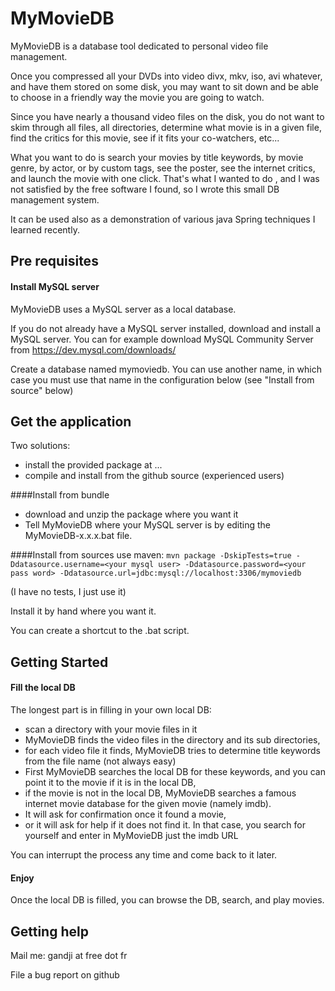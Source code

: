 MyMovieDB
=========

MyMovieDB is a database tool dedicated
to personal video file management.

Once you compressed all your DVDs into video 
divx, mkv, iso, avi whatever, and have them 
stored on some disk, you may want to sit down and
be able to choose in a friendly way 
the movie you are going to watch. 

Since you
have nearly a thousand video files on the disk,
you do not want to skim through all files, all 
directories, determine what movie is in a given file,
 find the critics for this movie, see if it fits
 your co-watchers, etc...
 
What you want to do is search your movies
by title keywords, by movie genre, by actor, or by 
custom tags, see the poster, see the internet critics, 
and launch the movie with one click.
That's what I wanted to do , and
I was not satisfied by the free software I found,
so I wrote this small DB management system.

It can be used also as a demonstration of various
java Spring techniques I learned recently.

Pre requisites
--------------

#### Install MySQL server

MyMovieDB uses a MySQL server as a local database.

If you do not already have a MySQL server installed,
download and install a MySQL server.
You can for example download MySQL Community Server from 
https://dev.mysql.com/downloads/

Create a database named mymoviedb.
You can use another name, in which case 
you must use that name in the configuration below
(see "Install from source" below)

Get the application
-------------------

Two solutions:
 - install the provided package at ...
 - compile and install from the github source (experienced users)

####Install from bundle

 - download and unzip the package where you want it
 - Tell MyMovieDB where your MySQL server is by editing the MyMovieDB-x.x.x.bat file.

####Install from sources
 use maven:
`mvn package -DskipTests=true -Ddatasource.username=<your mysql user>
 -Ddatasource.password=<your pass word>
 -Ddatasource.url=jdbc:mysql://localhost:3306/mymoviedb
`

(I have no tests, I just use it)

Install it by hand where you want it.

You can create a shortcut to the .bat script.


Getting Started
-----

#### Fill the local DB


The longest part is in filling in your own local DB: 
 - scan a directory with your movie files in it
 - MyMovieDB finds the video files in the directory and its sub directories,
 - for each video file it finds, MyMovieDB tries to 
 determine title keywords from the file 
 name (not always easy)
 - First MyMovieDB searches the local DB for these keywords,
 and you can point it to the movie if it is in the local DB,
 - if the movie is not in the local DB, MyMovieDB searches a famous internet movie database
 for the given movie (namely imdb). 
  - It will ask for confirmation once it found a movie,
  - or it will ask for help if it  does not find it. In that case, you search for yourself and enter
 in MyMovieDB just the imdb URL
 
 You can interrupt the process any time and come back to it later.

 #### Enjoy
 Once the local DB is filled, you can browse the DB, search, 
 and play movies.
 
 Getting help
 ------
 
 Mail me: gandji at free dot fr 
 
 File a bug report on github
 

 
 
 